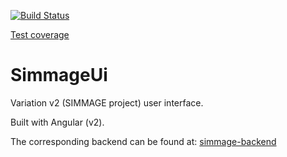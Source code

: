 [![Build Status](https://travis-ci.org/actimeo/simmage-ui.svg?branch=master)](https://travis-ci.org/actimeo/simmage-ui)

[Test coverage](https://codecov.io/gh/actimeo/simmage-ui)

# SimmageUi

Variation v2 (SIMMAGE project) user interface.

Built with Angular (v2).

The corresponding backend can be found at: [simmage-backend](https://github.com/actimeo/simmage-backend)

